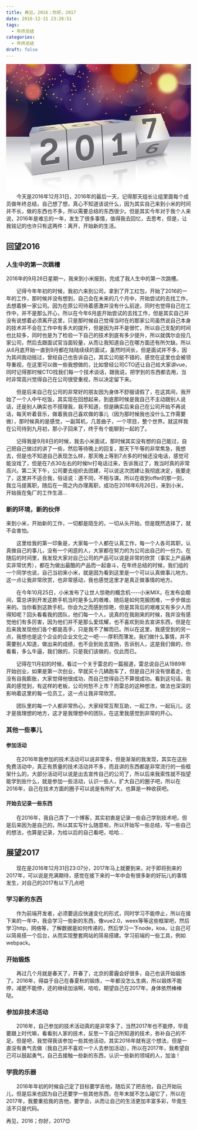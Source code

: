 ```yaml
---
title: 再见，2016；你好，2017
date: 2016-12-31 23:28:51
tags:
  - 年终总结
categories:
  - 年终总结
draft: false
---
```

![](./newyear.jpg)
&emsp;&emsp;今天是2016年12月31日，2016年的最后一天，记得那天组长让组里面每个成员做年终总结，自己想了想，真心不知道该说什么，因为其实自己来到小米的时间并不长，做的东西也不多，所以需要总结的东西很少。但是其实今年对于我个人来说，2016年是难忘的一年，发生了很多事情，值得我去回忆，去思考，但是，让我铭记的也许只有这两件：离开，开始新的生活。

<!--more-->

## 回望2016

### 人生中的第一次跳槽

2016年的9月26日星期一，我来到小米报到，完成了我人生中的第一次跳槽。

&emsp;&emsp;记得今年年初的时候，我初六来到公司，拿到了开工红包，开始了2016的一年的工作，那时候并没有想到，自己会在未来的几个月中，开始尝试的去找工作，去想着换一家公司。因为在原公司待着感激并没有什么前途，同时也觉得自己在工作中，并不是那么开心，所以在今年6月底开始尝试的去找工作，但是其实自己并没有说想着必须离开这里，只是那时候自己觉得当时在的那家公司虽然说自己本身的技术并不会在工作中有多大的提升，但是因为并不是很忙，所以自己支配的时间也比较多，同时也是为了检验一下自己的技术到底有多少提升，所以就偶尔会投几家公司，然后去跟面试官当面较量，从而让我知道自己在哪方面还有所欠缺。所以从6月底开始一直到9月都在陆陆续续的面试，虽然时间长，但是面试并不多，因为其间我动摇过，曾经自己也告诉自己，其实公司挺不错的，感觉在这里也会被领导重视，在这里可以做一些我想做的，比如曾经公司CTO还让自己给大家讲vue，同时记得那时候CTO找我们每一个技术谈话，跟我说，把学到的东西都去用，当时非常高兴觉得自己在公司很受重视，所以决定留下来。

&emsp;&emsp;但是后来自己在公司的非常好的朋友因为身体不舒服请假了，在这其间，我开始了一个人中午吃饭，其实现在回想起来，到底那时候是我自己不主动跟别人说话，还是别人确实也不搭理我，我不知道，但是确实后来自己在公司开始不再说话，每天听着音乐，做着我自己喜欢做的事儿（因为那时候我也没什么工作需要做），那时候真的是感觉，一副耳机，几首曲子，一个项目，整个世界。就这样我在公司待到九月初，那小子回来了，终于有个能聊到一起的了。

&emsp;&emsp;记得我是9月8日的时候，我去小米面试，那时候其实没有想的自己能过，自己把自己做过的讲了一些，然后等待晚上的回复，那天下午等的非常焦急，我想去，但是也不知道自己表现怎么样，那天晚上等到7点多的时候还没电话，感觉可能没戏了，但是在7点30左右的时候hr打电话过来，告诉我过了，我当时真的非常高兴。第二天下午，公司要去组织去团建，可以说这次团建让我彻底决定，我要走了，这里并不适合我，俗话说：道不同，不相与谋。所以在收到offer的那一刻，我立马提离职，随后在一周之内办理离职，成功在2016年6月26日，来到小米，开始我在兔厂的工作生涯...

### 新的环境，新的伙伴

来到小米，开始新的工作，一切都是陌生的，一切从头开始，但是既然选择了，就不会害怕。

&emsp;&emsp;这里给我的第一印象是，大家每一个人都在认真工作，每一个人各司其职，认真做自己的事儿，没有一个闲逛的人，大家都在努力的为公司出自己的一份力。在随后的时间里，我发现大家对自己公司的产品可以说是非常的欣赏（事实上产品确实非常优秀），都在为做出最酷的产品而一起奋斗，在年终总结的时候，我们组的一个同学也说，自己当初来小米，就是因为看到这里是一个可以认真做事儿地方。这一点让我非常欣赏，也非常感动，我也感觉这里才是真正做事情的地方。

&emsp;&emsp;在今年10月25日，小米发布了让世人惊艳的概念机----小米MIX，在发布会期间，雷总讲到开发这款手机当时是多么的艰难，随后是如何克服困难，一步步做出来的。当你看到这款手机，你会为之而感到惊艳，但是其背后的艰难又有多少人而得知呢？回头看看我的团队，他们每一个人，说真的在我刚来的时候，我并没有感觉他们有多厉害，因为他们并不是那么爱炫耀，也不喜欢到处去宣讲东西，但是在后来我发现他们各个都是高手，只是我不了解而已。所以在这里，我感受到的另一点，我想也是这个企业的企业文化之一吧----厚积而薄发。我们做什么事情，并不需要别人知道，做出来的成绩，也不会到处去宣扬，告诉别人，这是我们做的，你看看，多么牛逼，我们做的，只是我们该做的，仅此而已。

&emsp;&emsp;记得在11月初的时候，看过一个关于雷总的一篇报道，雷总说自己从1989年开始创业，如果是第一次创业，早就买十几辆跑车了，但是自己并没有很着走，也没有自我膨胀，大家觉得他很成功，而自己觉得自己不算很成功。看到这句话，我真的感觉到，有这样的老板，公司何愁不上市？而雷总的这种想法，做法也深深的影响着这里的每一位员工，这一点让我非常欣赏。

&emsp;&emsp;团队里的每一个人都非常热心，大家经常互帮互助，一起工作，一起玩儿，这才是我理想的地方，这才是我理想中的团队，在这里我感觉到非常的开心。

### 其他一些事儿

#### 参加活动

&emsp;&emsp;在2016年我参加的技术活动可以说非常多，但是渐渐的我发现，其实在这些免费活动中，真正有质量的技术活动并不多，而且讲的东西都是非常流行的一些框架什么的，大部分活动可以说是出去宣传自己的公司了，所以后来我索性就不指望能学到些什么，就是参加一些活动，认识一些人，扩大自己的圈子吧，所以在2016年，自己在技术方面的圈子可以说是有所扩大，也算是一种收获吧。

#### 开始去记录一些东西

&emsp;&emsp;在2016年，我自己弄了一个博客，其实初衷是记录一些自己学到技术吧，但是后来因为是自己的，所以其实写什么随意啦，所以开始写一些总结，写一些自己的想法，也算是记录，为给以后的自己看吧，哈哈...

## 展望2017

&emsp;&emsp;现在是2016年12月31日23:07分，2017年马上就要到来，对于即将到来的2017年，可以说是充满期待，感觉在接下来的一年中会有很多新的好玩儿的事情发生，对自己的2017有以下几点吧

### 学习新的东西

&emsp;&emsp;作为前端开发者，必须要适应快速变化的形式，同时学习不能停止，所以在接下来的一年中，我会学习一些新的东西，像vue2.0，weex等等这些框架吧，然后学习http，网络等，了解数据是如何传递的，然后学习一下node，koa，让自己可以简易搭一个后台，从而实现整套网站的简易搭建。学习前端的一些工具，例如webpack。

### 开始锻炼

&emsp;&emsp;再过几个月就是春天了，开春了，北京的雾霾会好很多，自己也该开始锻炼了。2016年，得益于自己在春夏秋的锻炼，一年都没怎么生病，所以锻炼不能停，减肥不能停，还的继续加油啊，哈哈，期望自己在2017年，身体依然棒棒哒。

### 参加非技术活动

&emsp;&emsp;2016年，自己参加的技术活动真的是非常多了，当然2017年也不能停，毕竟要跟上时代嘛，看看别人家的技术，反思一下自己所知道的技术，弥补自己的不足。但是吧，我觉得我该参加一些其他活动，其实2016年就有这个想法，但是一直没有勇气去做（我自己并不喜欢一个人去参加活动），所以在2017年，我希望自己可以鼓起勇气，自己去接触一些新的东西，认识一些新的领域的人，加油！

### 学我的乐器

&emsp;&emsp;2016年年初的时候自己定了目标要学吉他，随后买了把吉他，自己开始玩儿，但是后来也因为自己还要学一些其他东西，在年末就不怎么碰它了，所以在2017年，我要重拾我的吉他，要学会，从而让自己的生活更加丰富多彩，毕竟生活不只是代码。

再见，2016；你好，2017😊
